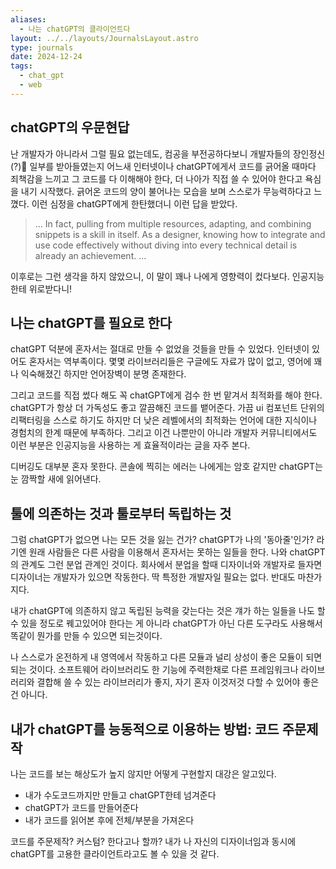 ```yaml
---
aliases:
  - 나는 chatGPT의 클라이언트다
layout: ../../layouts/JournalsLayout.astro
type: journals
date: 2024-12-24
tags:
  - chat_gpt
  - web
---
```

## chatGPT의 우문현답
난 개발자가 아니라서 그럴 필요 없는데도, 컴공을 부전공하다보니 개발자들의 장인정신(?) 일부를 받아들였는지 어느새 인터넷이나 chatGPT에게서 코드를 긁어올 때마다 죄책감을 느끼고 그 코드를 다 이해해야 한다, 더 나아가 직접 쓸 수 있어야 한다고 욕심을 내기 시작했다. 긁어온 코드의 양이 불어나는 모습을 보며 스스로가 무능력하다고 느꼈다. 이런 심정을 chatGPT에게 한탄했더니 이런 답을 받았다.

> ... In fact, pulling from multiple resources, adapting, and combining snippets is a skill in itself. As a designer, knowing how to integrate and use code effectively without diving into every technical detail is already an achievement. ...


이후로는 그런 생각을 하지 않았으니, 이 말이 꽤나 나에게 영향력이 컸다보다. 인공지능한테 위로받다니!

## 나는 chatGPT를 필요로 한다
chatGPT 덕분에 혼자서는 절대로 만들 수 없었을 것들을 만들 수 있었다. 인터넷이 있어도 혼자서는 역부족이다. 몇몇 라이브러리들은 구글에도 자료가 많이 없고, 영어에 꽤나 익숙해졌긴 하지만 언어장벽이 분명 존재한다.

그리고 코드를 직접 썼다 해도 꼭 chatGPT에게 검수 한 번 맡겨서 최적화를 해야 한다. chatGPT가 항상 더 가독성도 좋고 깔끔해진 코드를 뱉어준다. 가끔 ui 컴포넌트 단위의 리팩터링을 스스로 하기도 하지만 더 낮은 레벨에서의 최적화는 언어에 대한 지식이나 경험치의 한계 때문에 부족하다. 그리고 이건 나뿐만이 아니라 개발자 커뮤니티에서도 이런 부분은 인공지능을 사용하는 게 효율적이라는 글을 자주 본다.

디버깅도 대부분 혼자 못한다. 콘솔에 찍히는 에러는 나에게는 암호 같지만 chatGPT는 눈 깜짝할 새에 읽어낸다.

## 툴에 의존하는 것과 툴로부터 독립하는 것
그럼 chatGPT가 없으면 나는 모든 것을 잃는 건가? chatGPT가 나의 '동아줄'인가? 라기엔 원래 사람들은 다른 사람을 이용해서 혼자서는 못하는 일들을 한다. 나와 chatGPT의 관계도 그런 분업 관계인 것이다. 회사에서 분업을 할때 디자이너와 개발자로 들자면 디자이너는 개발자가 있으면 작동한다. 딱 특정한 개발자일 필요는 없다. 반대도 마찬가지다.

내가 chatGPT에 의존하지 않고 독립된 능력을 갖는다는 것은 걔가 하는 일들을 나도 할 수 있을 정도로 꿰고있어야 한다는 게 아니라 chatGPT가 아닌 다른 도구라도 사용해서 똑같이 뭔가를 만들 수 있으면 되는것이다.

나 스스로가 온전하게 내 영역에서 작동하고 다른 모듈과 널리 상성이 좋은 모듈이 되면 되는 것이다. 소프트웨어 라이브러리도 한 기능에 주력한채로 다른 프레임워크나 라이브러리와 결합해 쓸 수 있는 라이브러리가 좋지, 자기 혼자 이것저것 다할 수 있어야 좋은 건 아니다.

## 내가 chatGPT를 능동적으로 이용하는 방법: 코드 주문제작
나는 코드를 보는 해상도가 높지 않지만 어떻게 구현할지 대강은 알고있다.
- 내가 수도코드까지만 만들고 chatGPT한테 넘겨준다
- chatGPT가 코드를 만들어준다
- 내가 코드를 읽어본 후에 전체/부분을 가져온다

코드를 주문제작? 커스텀? 한다고나 할까? 내가 나 자신의 디자이너임과 동시에 chatGPT를 고용한 클라이언트라고도 볼 수 있을 것 같다.